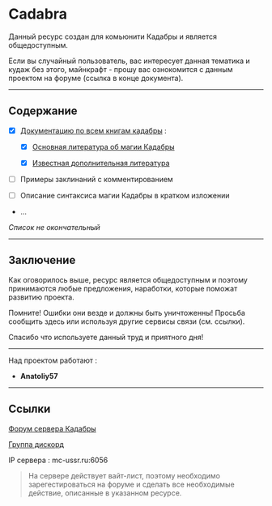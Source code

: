 # Cadabra #

Данный ресурс создан для комьюнити Кадабры и является общедоступным.

Если вы случайный пользователь, вас интересует данная тематика и кудаж без этого, майнкрафт - прошу вас ознокомится с данным проектом на форуме (ссылка в конце документа).

***

## Содержание ##

- [x] [Документацию по всем книгам кадабры](books/navigation.md) :

  - [x] [Основная литература об магии Кадабры](books/navigation.md#Основная%20литература)

  - [x] [Известная дополнительная литература](books/navigation.md#Дополнительная%20литература)

- [ ] Примеры заклинаний с комментированием

- [ ] Описание синтаксиса магии Кадабры в кратком изложении

- ...

*Список не окончательный*

***

## Заключение ##

Как оговорилось выше, ресурс является общедоступным и поэтому принимаются любые предложения, наработки, которые поможат развитию проекта.

Помните! Ошибки они везде и должны быть уничтоженны! Просьба сообщить здесь или используя другие сервисы связи (см. ссылки).

Спасибо что используете данный труд и приятного дня!

***

Над проектом работают :

- **Anatoliy57**

***

## Ссылки ##

[Форум сервера Кадабры](http://cadabra.magicbb.ru/)

[Группа дискорд](https://discord.gg/tWwRn7W)

IP сервера : mc-ussr.ru:6056

>На сервере действует вайт-лист, поэтому необходимо зарегестироваться на форуме и сделать все необходимые действие, описанные в указанном ресурсе.
